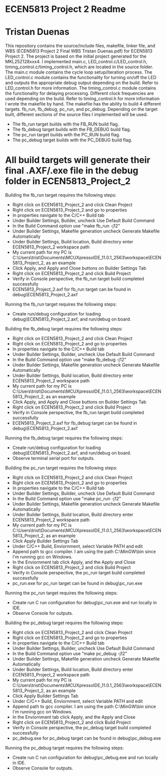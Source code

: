 # ECEN5813 Project 2 Readme
# Tristan Duenas
This repository contains the source/include files, makefile, linker file, and WBS (ECEN5813 Project 2 Final WBS Tristan Duenas.pdf) for ECEN5813 Project 2.
The project is based on the initial project generated for the MKL25Z128xxx4.
I implemented main.c, LED_control.c/LED_control.h, timing_control.c/timing_control.h, 
which are located in the source folder.
The main.c module contains the cycle loop setup/iteration process.
The LED_control.c module contains the functionality for turning on/off the LED and outputs the appropriate
debug output depending on the build. Refer to LED_control.h for more information.
The timing_control.c module contains the functionality for delaying processing. Different clock frequencies are used
depending on the build. Refer to timing_control.h for more information
I wrote the makefile by hand. The makefile has the ability to build 4 different targets.
fb_run, fb_debug, pc_run, and pc_debug.
Depending on the target built, different sections of the source files I implemented will be used.
- The fb_run target builds with the FB_RUN build flag.
- The fb_debug target builds with the FB_DEBUG build flag.
- The pc_run target builds with the PC_RUN build flag.
- The pc_debug target builds with the PC_DEBUG build flag.

# All build targets will generate their final .AXF/.exe file in the debug folder in ECEN5813_Project_2

Building the fb_run target requires the following steps:

- Right click on ECEN5813_Project_2 and click Clean Project
- Right click on ECEN5813_Project_2 and go to properties
- In properties navigate to the C/C++ Build tab
- Under Builder Settings, Builder, uncheck Use Default Build Command
- In the Build Command option use "make fb_run -j12"
- Under Builder Settings, Makefile generation uncheck Generate Makefile Automatically
- Under Builder Settings, Build location, Build directory enter ECEN5813_Project_2 workspace path
- My current path for my PC is C:\Users\trist\Documents\MCUXpressoIDE_11.0.1_2563\workspace\ECEN5813_Project_2, as an example
- Click Apply, and Apply and Close buttons on Builder Settings Tab
- Right click on ECEN5813_Project_2 and click Build Project
- Verify in Console perspective, the fb_run target build completed successfully
- ECEN5813_Project_2.axf for fb_run target can be found in debug\ECEN5813_Project_2.axf

Running the fb_run target requires the following steps:

- Create run/debug configuration for loading debug\ECEN5813_Project_2.axf, and run/debug on board.

Building the fb_debug target requires the following steps:

- Right click on ECEN5813_Project_2 and click Clean Project
- Right click on ECEN5813_Project_2 and go to properties
- In properties navigate to the C/C++ Build tab
- Under Builder Settings, Builder, uncheck Use Default Build Command
- In the Build Command option use "make fb_debug -j12"
- Under Builder Settings, Makefile generation uncheck Generate Makefile Automatically
- Under Builder Settings, Build location, Build directory enter ECEN5813_Project_2 workspace path
- My current path for my PC is C:\Users\trist\Documents\MCUXpressoIDE_11.0.1_2563\workspace\ECEN5813_Project_2, as an example
- Click Apply, and Apply and Close buttons on Builder Settings Tab
- Right click on ECEN5813_Project_2 and click Build Project
- Verify in Console perspective, the fb_run target build completed successfully
- ECEN5813_Project_2.axf for fb_debug target can be found in debug\ECEN5813_Project_2.axf

Running the fb_debug target requires the following steps:

- Create run/debug configuration for loading debug\ECEN5813_Project_2.axf, and run/debug on board.
- Observe terminal serial port for outputs.

Building the pc_run target requires the following steps:

- Right click on ECEN5813_Project_2 and click Clean Project
- Right click on ECEN5813_Project_2 and go to properties
- In properties navigate to the C/C++ Build tab
- Under Builder Settings, Builder, uncheck Use Default Build Command
- In the Build Command option use "make pc_run -j12"
- Under Builder Settings, Makefile generation uncheck Generate Makefile Automatically
- Under Builder Settings, Build location, Build directory enter ECEN5813_Project_2 workspace path
- My current path for my PC is C:\Users\trist\Documents\MCUXpressoIDE_11.0.1_2563\workspace\ECEN5813_Project_2, as an example
- Click Apply Builder Settings Tab
- Under C/C++ Build, Enviornment, select Variable PATH and edit
- Append path to gcc compiler. I am using the path C:\MinGW\bin since I'm running gcc on Windows.
- In the Enviornment tab click Apply, and the Apply and Close
- Right click on ECEN5813_Project_2 and click Build Project
- Verify in Console perspective, the pc_run target build completed successfully
- pc_run.exe for pc_run target can be found in debug\pc_run.exe

Running the pc_run target requires the following steps:

- Create run C run configuration for debug\pc_run.exe and run locally in IDE. 
- Observe Console for outputs.

Building the pc_debug target requires the following steps:
- Right click on ECEN5813_Project_2 and click Clean Project
- Right click on ECEN5813_Project_2 and go to properties
- In properties navigate to the C/C++ Build tab
- Under Builder Settings, Builder, uncheck Use Default Build Command
- In the Build Command option use "make pc_debug -j12"
- Under Builder Settings, Makefile generation uncheck Generate Makefile Automatically
- Under Builder Settings, Build location, Build directory enter ECEN5813_Project_2 workspace path
- My current path for my PC is C:\Users\trist\Documents\MCUXpressoIDE_11.0.1_2563\workspace\ECEN5813_Project_2, as an example
- Click Apply Builder Settings Tab
- Under C/C++ Build, Enviornment, select Variable PATH and edit
- Append path to gcc compiler. I am using the path C:\MinGW\bin since I'm running gcc on Windows.
- In the Enviornment tab click Apply, and the Apply and Close
- Right click on ECEN5813_Project_2 and click Build Project
- Verify in Console perspective, the pc_debug target build completed successfully
- pc_debug.exe for pc_debug target can be found in debug\pc_debug.exe

Running the pc_debug target requires the following steps:

- Create run C run configuration for debug\pc_debug.exe and run locally in IDE. 
- Observe Console for outputs.
